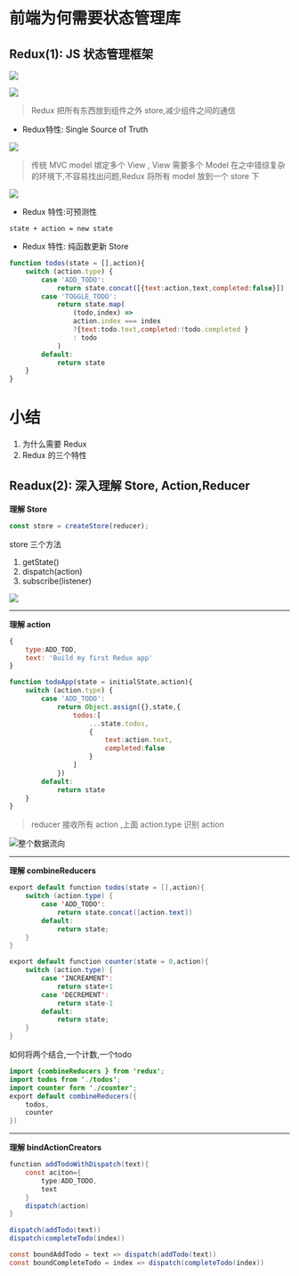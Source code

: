 # 前端为何需要状态管理库

## Redux(1): JS 状态管理框架

![](http://ww1.sinaimg.cn/large/006rAlqhly1g0qumzdpdgj30fn09gq45.jpg)

![](http://ww1.sinaimg.cn/large/006rAlqhly1g0qunsdyd3j30fo09yad5.jpg)

> Redux 把所有东西放到组件之外 store,减少组件之间的通信

- Redux特性: Single Source of Truth

![](http://ww1.sinaimg.cn/large/006rAlqhly1g0r33eb565j306l079js9.jpg)

> 传统 MVC model 绑定多个 View , View 需要多个 Model 在之中错综复杂的环境下,不容易找出问题,Redux 将所有 model 放到一个 store 下

![](http://ww1.sinaimg.cn/large/006rAlqhly1g0r35w99fwj30ax076aap.jpg)

- Redux 特性:可预测性

`state + action = new state`

- Redux 特性: 纯函数更新 Store

```js
function todos(state = [],action){
    switch (action.type) {
        case 'ADD_TODO':
            return state.concat([{text:action,text,completed:false}])
        case 'TOGGLE_TODO':
            return state.map(
                (todo,index) =>
                action.index === index
                ?{text:todo.text,completed:!todo.completed }
                : todo
            )
        default:
            return state    
    }
}
```

# 小结
1. 为什么需要 Redux
2. Redux 的三个特性

## Readux(2): 深入理解 Store, Action,Reducer

**理解 Store**
```js
const store = createStore(reducer);
```
store 三个方法
1. getState()
2. dispatch(action)
3. subscribe(listener)

![](http://ww1.sinaimg.cn/large/006rAlqhly1g0r3ht6bfyj303h0480sz.jpg)

----
**理解 action**
```js
{
    type:ADD_TOD,
    text: 'Build my first Redux app'
}
```
```js
function todoApp(state = initialState,action){
    switch (action.type) {
        case 'ADD_TODO':
            return Object.assign({},state,{
                todos:[
                    ...state.todos,
                    {
                        text:action.text,
                        completed:false
                    }
                ]
            })
        default:
            return state    
    }
}
```
> reducer 接收所有 action ,上面 action.type 识别 action

![整个数据流向](http://ww1.sinaimg.cn/large/006rAlqhly1g0r3o0y16zj30m90bajvm.jpg)

----

**理解 combineReducers**

```java
export default function todos(state = [],action){
    switch (action.type) {
        case 'ADD_TODO':
            return state.concat([action.text])
        default:
            return state;
    }
}

```

```java
export default function counter(state = 0,action){
    switch (action.type) {
        case 'INCREAMENT':
            return state+1
        case 'DECREMENT':
            return state-1
        default:
            return state;
    }
}
```
如何将两个结合,一个计数,一个todo

```java
import {combineReducers } from 'redux';
import todos from './todos';
import counter form './counter';
export default combineReducers({
    todos,
    counter
})
```

----

**理解 bindActionCreators**

```java
function addTodoWithDispatch(text){
    const aciton={
        type:ADD_TODO,
        text
    }
    dispatch(action)
}
```

```java
dispatch(addTodo(text))
dispatch(completeTodo(index))
```

```java
const boundAddTodo = text => dispatch(addTodo(text))
const boundCompleteTodo = index => dispatch(completeTodo(index))
```
